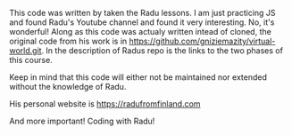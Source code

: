 This code was written by taken the Radu lessons. I am just practicing JS and found Radu's Youtube channel and found it very interesting. No, it's wonderful!
Along as this code was actualy written intead of cloned, the original code from his work is in https://github.com/gniziemazity/virtual-world.git.
In the description of Radus repo is the links to the two phases of this course.

Keep in mind that this code will either not be maintained nor extended without the knowledge of Radu.

His personal website is https://radufromfinland.com

And more important! Coding with Radu!